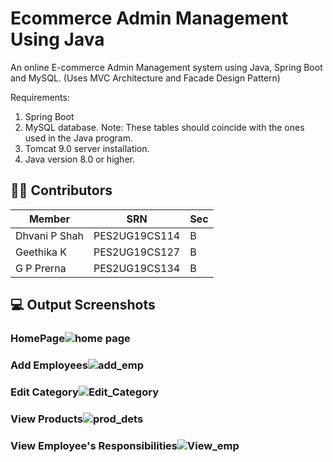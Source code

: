 # Ecommerce Admin Management Using Java
An online E-commerce Admin Management system using Java, Spring Boot and MySQL. (Uses MVC Architecture and Facade Design Pattern)

Requirements:

1. Spring Boot
2. MySQL database. Note: These tables should coincide with the ones used in the Java program.
3. Tomcat 9.0 server installation.
4. Java version 8.0 or higher.


## 👨‍💻 Contributors
Member | SRN | Sec 
--- | --- | ---
Dhvani P Shah | PES2UG19CS114 | B
Geethika K | PES2UG19CS127 | B<br>
G P Prerna | PES2UG19CS134 | B

## 💻 Output Screenshots

### HomePage![home page](https://user-images.githubusercontent.com/57717976/180850937-281032db-080e-4909-9231-801ce25ccf29.jpg)

### Add Employees![add_emp](https://user-images.githubusercontent.com/57717976/180850958-1a87920c-2e69-4785-885c-c1903ce785fc.jpg)

### Edit Category![Edit_Category](https://user-images.githubusercontent.com/57717976/180850983-9081a4aa-28c6-4890-8972-330bcc189d15.jpg)

### View Products![prod_dets](https://user-images.githubusercontent.com/57717976/180851003-2382a65c-8b8c-44fb-8bb3-1e812a57754d.jpg)

### View Employee's Responsibilities![View_emp](https://user-images.githubusercontent.com/57717976/180851026-a9760d38-1575-4f05-bb3e-ba6be3c62d0c.jpg)


